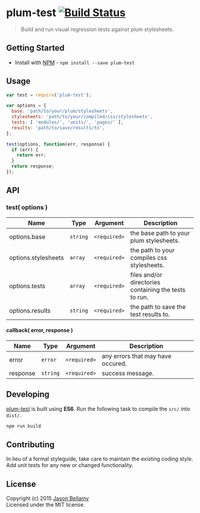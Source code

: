 # plum-test [![Build Status](https://travis-ci.org/plum-css/plum-test.png?branch=master)](https://travis-ci.org/plum-css/plum-test)

> Build and run visual regression tests against plum stylesheets.

## Getting Started

- Install with [NPM](https://www.npmjs.org/) - `npm install --save plum-test`


## Usage

```javascript
var test = require('plum-test');

var options = {
  base: 'path/to/your/plum/stylesheets',
  stylesheets: 'path/to/your/compiled/css/stylesheets',
  tests: [ 'modules/', 'units/', 'pages/' ],
  results: 'path/to/save/results/to',
};

test(options, function(err, response) {
  if (err) {
    return err;
  }
  return response;
});
```


## API

### test( options )

Name                | Type     | Argument     | Description
--------------------|----------|--------------|------------
options.base        | `string` | `<required>` | the base path to your plum stylesheets.
options.stylesheets | `array`  | `<required>` | the path to your compiles css stylesheets.
options.tests       | `array`  | `<required>` | files and/or directories containing the tests to run.
options.results     | `string` | `<required>` | the path to save the test results to.

#### callback( error, response )

Name     | Type       | Argument     | Description
---------|------------|--------------|------------
error    | `error`    | `<required>` | any errors that may have occured.
response | `string`   | `<required>` | success message.


## Developing

[plum-test](https://github.com/plum-css/plum-test) is built using **ES6**. Run the following task to compile the `src/` into `dist/`.

```bash
npm run build
```


## Contributing
In lieu of a formal styleguide, take care to maintain the existing coding style. Add unit tests for any new or changed functionality.


## License
Copyright (c) 2015 [Jason Bellamy ](http://jasonbellamy.com)  
Licensed under the MIT license.

